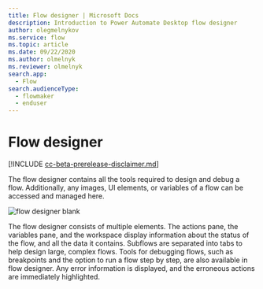 ```yaml
---
title: Flow designer | Microsoft Docs
description: Introduction to Power Automate Desktop flow designer
author: olegmelnykov
ms.service: flow
ms.topic: article
ms.date: 09/22/2020
ms.author: olmelnyk
ms.reviewer: olmelnyk
search.app: 
  - Flow
search.audienceType: 
  - flowmaker
  - enduser
---
```


# Flow designer

[!INCLUDE [cc-beta-prerelease-disclaimer.md](../../includes/cc-beta-prerelease-disclaimer.md)]

The flow designer contains all the tools required to design and debug a flow. Additionally, any images, UI elements, or variables of a flow can be accessed and managed here.

![flow designer blank](\media\flow-designer\flow-designer.png)

The flow designer consists of multiple elements. The actions pane, the variables pane, and the workspace display information about the status of the flow, and all the data it contains. Subflows are separated into tabs to help design large, complex flows.  Tools for debugging flows, such as breakpoints and the option to run a flow step by step, are also available in flow designer. Any error information is displayed, and the erroneous actions are immediately highlighted.

